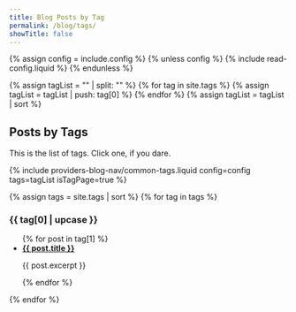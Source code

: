 ```yaml
---
title: Blog Posts by Tag
permalink: /blog/tags/
showTitle: false
---
```


{% assign config = include.config %}
{% unless config %}
  {% include read-config.liquid %}
{% endunless %}

{% assign tagList = "" | split: "" %}
{% for tag in site.tags %}
  {% assign tagList = tagList | push: tag[0] %}
{% endfor %}
{% assign tagList = tagList | sort %}

## Posts by Tags

This is the list of tags. Click one, if you dare.

{% include providers-blog-nav/common-tags.liquid config=config tags=tagList isTagPage=true %}

<p> </p>

{% assign tags = site.tags | sort %}
{% for tag in tags %}
  <h3 class="tag-group" id="{{ tag[0] | slugify }}">{{ tag[0] | upcase }}</h3>
  <ul>
    {% for post in tag[1] %}
      <li><a href="{{ post.url }}"><strong>{{ post.title }}</strong></a></li><p>{{ post.excerpt }}</p>
    {% endfor %}
  </ul>
{% endfor %}
